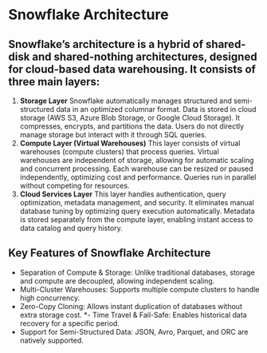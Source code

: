 # Snowflake Architecture 

## Snowflake’s architecture is a hybrid of shared-disk and shared-nothing architectures, designed for cloud-based data warehousing. It consists of three main layers:

1. **Storage Layer**
Snowflake automatically manages structured and semi-structured data in an optimized columnar format.
Data is stored in cloud storage (AWS S3, Azure Blob Storage, or Google Cloud Storage).
It compresses, encrypts, and partitions the data.
Users do not directly manage storage but interact with it through SQL queries.
2. **Compute Layer (Virtual Warehouses)**
This layer consists of virtual warehouses (compute clusters) that process queries.
Virtual warehouses are independent of storage, allowing for automatic scaling and concurrent processing.
Each warehouse can be resized or paused independently, optimizing cost and performance.
Queries run in parallel without competing for resources.
3. **Cloud Services Layer**
This layer handles authentication, query optimization, metadata management, and security.
It eliminates manual database tuning by optimizing query execution automatically.
Metadata is stored separately from the compute layer, enabling instant access to data catalog and query history.

## Key Features of Snowflake Architecture
* Separation of Compute & Storage: Unlike traditional databases, storage and compute are decoupled, allowing independent scaling.
* Multi-Cluster Warehouses: Supports multiple compute clusters to handle high concurrency.
* Zero-Copy Cloning: Allows instant duplication of databases without extra storage cost.
*- Time Travel & Fail-Safe: Enables historical data recovery for a specific period.
* Support for Semi-Structured Data: JSON, Avro, Parquet, and ORC are natively supported.